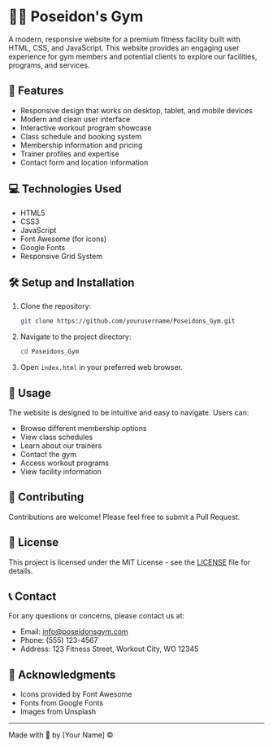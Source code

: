 # 🏋️‍♂️ Poseidon's Gym

A modern, responsive website for a premium fitness facility built with HTML, CSS, and JavaScript. This website provides an engaging user experience for gym members and potential clients to explore our facilities, programs, and services.

## 🚀 Features

- Responsive design that works on desktop, tablet, and mobile devices
- Modern and clean user interface
- Interactive workout program showcase
- Class schedule and booking system
- Membership information and pricing
- Trainer profiles and expertise
- Contact form and location information

## 💻 Technologies Used

- HTML5
- CSS3
- JavaScript
- Font Awesome (for icons)
- Google Fonts
- Responsive Grid System

## 🛠️ Setup and Installation

1. Clone the repository:
   ```bash
   git clone https://github.com/yourusername/Poseidons_Gym.git
   ```

2. Navigate to the project directory:
   ```bash
   cd Poseidons_Gym
   ```

3. Open `index.html` in your preferred web browser.

## 📱 Usage

The website is designed to be intuitive and easy to navigate. Users can:
- Browse different membership options
- View class schedules
- Learn about our trainers
- Contact the gym
- Access workout programs
- View facility information

## 🤝 Contributing

Contributions are welcome! Please feel free to submit a Pull Request.

## 📝 License

This project is licensed under the MIT License - see the [LICENSE](LICENSE) file for details.

## 📞 Contact

For any questions or concerns, please contact us at:
- Email: info@poseidonsgym.com
- Phone: (555) 123-4567
- Address: 123 Fitness Street, Workout City, WO 12345

## 🙏 Acknowledgments

- Icons provided by Font Awesome
- Fonts from Google Fonts
- Images from Unsplash

---
Made with 💪 by [Your Name] © <span id="current-year"></span>
<script>
    document.getElementById('current-year').textContent = new Date().getFullYear();
</script>
